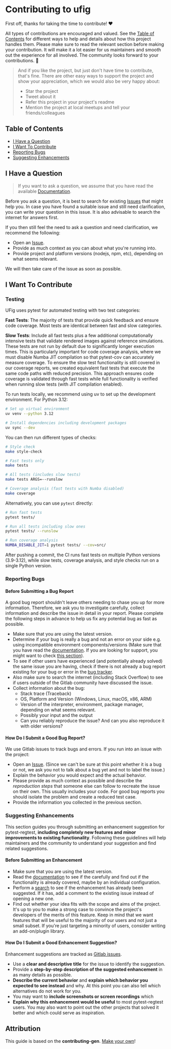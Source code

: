 # Contributing to ufig

First off, thanks for taking the time to contribute! ❤️

All types of contributions are encouraged and valued. See the
[Table of Contents](#table-of-contents) for different ways to help and
details about how this project handles them. Please make sure to read
the relevant section before making your contribution. It will make it a
lot easier for us maintainers and smooth out the experience for all
involved. The community looks forward to your contributions. 🎉

> And if you like the project, but just don't have time to contribute,
> that's fine. There are other easy ways to support the project and show
> your appreciation, which we would also be very happy about:
> - Star the project
> - Tweet about it
> - Refer this project in your project's readme
> - Mention the project at local meetups and tell your friends/colleagues

<!-- omit in toc -->
## Table of Contents

- [I Have a Question](#i-have-a-question)
- [I Want To Contribute](#i-want-to-contribute)
- [Reporting Bugs](#reporting-bugs)
- [Suggesting Enhancements](#suggesting-enhancements)

## I Have a Question

> If you want to ask a question, we assume that you have read the
> available [Documentation](https://cosmo-docs.phys.ethz.ch/ufig/).

Before you ask a question, it is best to search for existing
[Issues](https://https://gitlab.com/cosmology-ethz/ufig/issues) that might
help you. In case you have found a suitable issue and still need
clarification, you can write your question in this issue. It is also
advisable to search the internet for answers first.

If you then still feel the need to ask a question and need
clarification, we recommend the following:

- Open an [Issue](https://gitlab.com/cosmology-ethz/ufig/issues/new).
- Provide as much context as you can about what you're running into.
- Provide project and platform versions (nodejs, npm, etc), depending on
  what seems relevant.

We will then take care of the issue as soon as possible.

## I Want To Contribute

### Testing

UFig uses pytest for automated testing with two test categories:

**Fast Tests**: The majority of tests that provide quick feedback and ensure code
coverage. Most tests are identical between fast and slow categories.

**Slow Tests**: Include all fast tests plus a few additional computationally intensive
tests that validate rendered images against reference simulations. These tests are not
run by default due to significantly longer execution times. This is particularly
important for code coverage analysis, where we must disable Numba JIT compilation so
that pytest-cov can accurately measure coverage. To ensure the slow test functionality
is still covered in our coverage reports, we created equivalent fast tests that execute
the same code paths with reduced precision. This approach ensures code coverage is
validated through fast tests while full functionality is verified when running slow
tests (with JIT compilation enabled).

To run tests locally, we recommend using uv to set up the development environment.
For Python 3.12:

```bash
# Set up virtual environment
uv venv --python 3.12

# Install dependencies including development packages
uv sync --dev
```

You can then run different types of checks:

```bash
# Style check
make style-check

# Fast tests only
make tests

# All tests (includes slow tests)
make tests ARGS=--runslow

# Coverage analysis (fast tests with Numba disabled)
make coverage
```

Alternatively, you can use `pytest` directly:

```bash
# Run fast tests
pytest tests/

# Run all tests including slow ones
pytest tests/ --runslow

# Run coverage analysis
NUMBA_DISABLE_JIT=1 pytest tests/ --cov=src/
```

After pushing a commit, the CI runs fast tests on multiple Python versions (3.9-3.12),
while slow tests, coverage analysis, and style checks run on a single Python version.

### Reporting Bugs

<!-- omit in toc -->
#### Before Submitting a Bug Report

A good bug report shouldn't leave others needing to chase you up for
more information. Therefore, we ask you to investigate carefully,
collect information and describe the issue in detail in your report.
Please complete the following steps in advance to help us fix any
potential bug as fast as possible.

- Make sure that you are using the latest version.
- Determine if your bug is really a bug and not an error on your side
  e.g. using incompatible environment components/versions (Make sure that
  you have read the
  [documentation](https://cosmo-docs.phys.ethz.ch/ufig/). If you are
  looking for support, you might want to check [this
  section](#i-have-a-question)).
- To see if other users have experienced (and potentially already
  solved) the same issue you are having, check if there is not already a
  bug report existing for your bug or error in the [bug
  tracker](https://gitlab.com/cosmology-ethz/ufig/issues?q=label%3Abug).
- Also make sure to search the internet (including Stack Overflow) to
  see if users outside of the Gitlab community have discussed the issue.
- Collect information about the bug:
  - Stack trace (Traceback)
  - OS, Platform and Version (Windows, Linux, macOS, x86, ARM)
  - Version of the interpreter, environment,
    package manager, depending on what seems relevant.
  - Possibly your input and the output
  - Can you reliably reproduce the issue? And can you also reproduce it
    with older versions?

<!-- omit in toc -->
#### How Do I Submit a Good Bug Report?

We use Gitlab issues to track bugs and errors. If you run into an issue
with the project:

- Open an
  [Issue](https://gitlab.com/cosmology-ethz/ufig/issues/new). (Since
  we can't be sure at this point whether it is a bug or not, we ask you
  not to talk about a bug yet and not to label the issue.)
- Explain the behavior you would expect and the actual behavior.
- Please provide as much context as possible and describe the
  *reproduction steps* that someone else can follow to recreate the issue
  on their own. This usually includes your code. For good bug reports you
  should isolate the problem and create a reduced test case.
- Provide the information you collected in the previous section.


### Suggesting Enhancements

This section guides you through submitting an enhancement suggestion for
pytest-regtest, **including completely new features and minor
improvements to existing functionality**. Following these guidelines
will help maintainers and the community to understand your suggestion
and find related suggestions.

<!-- omit in toc -->
#### Before Submitting an Enhancement

- Make sure that you are using the latest version.
- Read the [documentation](https://cosmo-docs.phys.ethz.ch/ufig/) to see if the
  carefully and find out if the functionality is already covered, maybe by
  an individual configuration.
- Perform a
  [search](https://gitlab.com/cosmology-ethz/ufig/issues) to see if
  the enhancement has already been suggested. If it has, add a comment to
  the existing issue instead of opening a new one.
- Find out whether your idea fits with the scope and aims of the
  project. It's up to you to make a strong case to convince the project's
  developers of the merits of this feature. Keep in mind that we want
  features that will be useful to the majority of our users and not just a
  small subset. If you're just targeting a minority of users, consider
  writing an add-on/plugin library.

<!-- omit in toc -->
#### How Do I Submit a Good Enhancement Suggestion?

Enhancement suggestions are tracked as
[Gitlab issues](https://gitlab.com/cosmology-ethz/ufig/issues).

- Use a **clear and descriptive title** for the issue to identify the
  suggestion.
- Provide a **step-by-step description of the suggested enhancement** in
  as many details as possible.
- **Describe the current behavior** and **explain which behavior you
  expected to see instead** and why. At this point you can also tell which
  alternatives do not work for you.
- You may want to **include screenshots or screen recordings** which
- **Explain why this enhancement would be useful** to most
  pytest-regtest users. You may also want to point out the other projects
  that solved it better and which could serve as inspiration.


## Attribution
This guide is based on the **contributing-gen**.
[Make your own](https://github.com/bttger/contributing-gen)!
